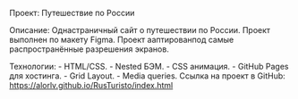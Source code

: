Проект: Путешествие по России

Описание: Однастраничный сайт о путешествии по России. Проект выполнен по макету Figma. Проект ааптированпод самые распространённые разрешения экранов.

Технологии: - HTML/CSS.
            - Nested БЭМ.
            - CSS анимация.
            - GitHub Pages для хостинга.
            - Grid Layout.
            - Media queries.
Ссылка на проект в GitHub: https://alorlv.github.io/RusTuristo/index.html 